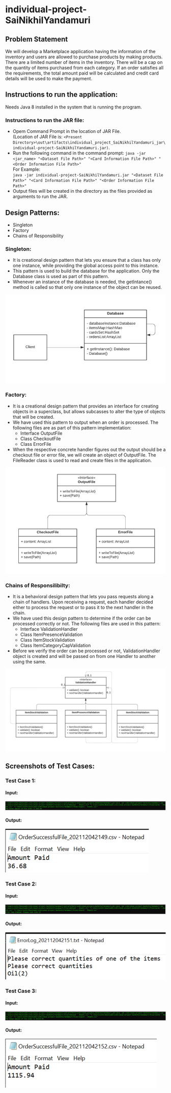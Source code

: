 # individual-project-SaiNikhilYandamuri

## Problem Statement
We will develop a Marketplace application having the information of the inventory and users are allowed to purchase products by making products. There are a limited number of items in the inventory. There will be a cap on the quantity of items purchased from each category. If an order satisfies all the requirements, the total amount paid will be calculated and credit card details will be used to make the payment. 

## Instructions to run the application:

Needs Java 8 installed in the system that is running the program.

### Instructions to run the JAR file:
- Opem Command Prompt in the location of JAR File. <br>(Location of JAR File is: `<Present Directory>\out\artifacts\individual_project_SaiNikhilYandamuri_jar\individual-project-SaiNikhilYandamuri.jar)`. 
- Run the following command in the command prompt:
`java -jar <jar_name> "<Dataset File Path>" "<Card Information File Path>" "<Order Information File Path>"` <br>
For Example: <br>
`java -jar individual-project-SaiNikhilYandamuri.jar "<Dataset File Path>" "<Card Information File Path>" "<Order Information File Path>"`
- Output files will be created in the directory as the files provided as arguments to run the JAR. 

## Design Patterns:
- Singleton
- Factory
- Chains of Responsibility

### Singleton:
- It is creational design pattern that lets you ensure that a class has only one instance, while providing the global access point to this instance.
- This pattern is used to build the database for the application. Only the Database class is used as part of this pattern.
- Whenever an instance of the database is needed, the getIntance() method is called so that only one instance of the object can be reused.

![](Documents/Singleton.png)

### Factory:
- It is a creational design pattern that provides an interface for creating objects in a superclass, but allows subcasses to alter the type of objects that will be created. 
- We have used this pattern to output when an order is processed. The following files are as part of this pattern implementation: 
     - Interface OutputFile
     - Class CheckoutFile
     - Class ErrorFile
- When the respective concrete handler figures out the output should be a checkout file or error file, we will create an object of OutputFile. The FileReader class is used to read and create files in the application.

![](Documents/Factory.png)

### Chains of Responsilibilty:
- It is a behavioral design pattern that lets you pass requests along a chain of handlers. Upon receiving a request, each handler decided either to process the request or to pass it to the next handler in the chain.
- We have used this design pattern to determine if the order can be processed correctly or not. The following files are used in this pattern:
     - Interface ValidationHandler
     - Class ItemPresenceValidation
     - Class ItemStockValidation
     - Class ItemCategoryCapValidation
- Before we verify the order can be processed or not, ValidationHandler object is created and will be passed on from one Handler to another using the same.

![](Documents/ChainsOfResponsibility.png)
     
## Screenshots of Test Cases:

### Test Case 1: 

#### Input:

![](Documents/Input1Command.PNG)
     
#### Output:

![](Documents/Input1Output.PNG)

### Test Case 2: 

#### Input:

![](Documents/Input2Command.PNG)
     
#### Output:

![](Documents/Input2Output.PNG)

### Test Case 3: 

#### Input:

![](Documents/Input3Command.PNG)
     
#### Output:

![](Documents/Input3Output.PNG)

